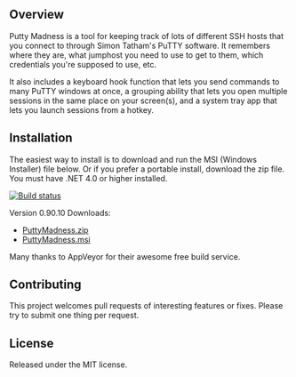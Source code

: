 ## Overview

Putty Madness is a tool for keeping track of lots of different SSH hosts that you connect to through Simon Tatham's PuTTY software. It remembers where they are, what jumphost you need to use to get to them, which credentials you're supposed to use, etc.

It also includes a keyboard hook function that lets you send commands to many PuTTY windows at once, a grouping ability that lets you open multiple sessions in the same place on your screen(s), and a system tray app that lets you launch sessions from a hotkey.

## Installation

The easiest way to install is to download and run the MSI (Windows Installer) file below. Or if you prefer a portable
install, download the zip file. You must have .NET 4.0 or higher installed.

[![Build status](https://ci.appveyor.com/api/projects/status/k59e52u6n0ir4hve?svg=true)](https://ci.appveyor.com/project/ghjm/puttymadness)

Version 0.90.10 Downloads:
* [PuttyMadness.zip](https://ci.appveyor.com/api/buildjobs/vauh7xqya3dapia4/artifacts/PuttyMadness.zip)
* [PuttyMadness.msi](https://ci.appveyor.com/api/buildjobs/vauh7xqya3dapia4/artifacts/Setup/bin/Release/PuttyMadness.msi)

Many thanks to AppVeyor for their awesome free build service.

## Contributing

This project welcomes pull requests of interesting features or fixes. Please try to submit one thing per request.

## License

Released under the MIT license.
